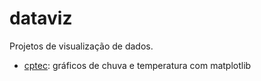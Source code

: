 # dataviz

Projetos de visualização de dados.

* [cptec](/clima/cptec): gráficos de chuva e temperatura com matplotlib
